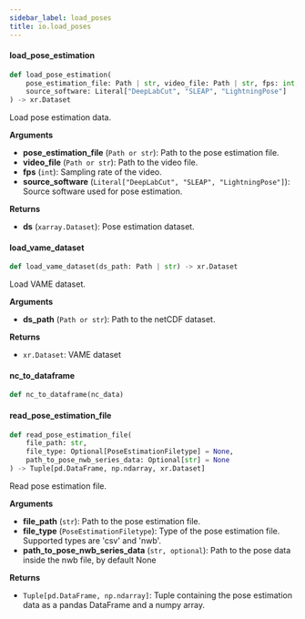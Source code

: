 ```yaml
---
sidebar_label: load_poses
title: io.load_poses
---
```


#### load\_pose\_estimation

```python
def load_pose_estimation(
    pose_estimation_file: Path | str, video_file: Path | str, fps: int,
    source_software: Literal["DeepLabCut", "SLEAP", "LightningPose"]
) -> xr.Dataset
```

Load pose estimation data.

**Arguments**

* **pose_estimation_file** (`Path or str`): Path to the pose estimation file.
* **video_file** (`Path or str`): Path to the video file.
* **fps** (`int`): Sampling rate of the video.
* **source_software** (`Literal["DeepLabCut", "SLEAP", "LightningPose"]`): Source software used for pose estimation.

**Returns**

* **ds** (`xarray.Dataset`): Pose estimation dataset.

#### load\_vame\_dataset

```python
def load_vame_dataset(ds_path: Path | str) -> xr.Dataset
```

Load VAME dataset.

**Arguments**

* **ds_path** (`Path or str`): Path to the netCDF dataset.

**Returns**

* `xr.Dataset`: VAME dataset

#### nc\_to\_dataframe

```python
def nc_to_dataframe(nc_data)
```

#### read\_pose\_estimation\_file

```python
def read_pose_estimation_file(
    file_path: str,
    file_type: Optional[PoseEstimationFiletype] = None,
    path_to_pose_nwb_series_data: Optional[str] = None
) -> Tuple[pd.DataFrame, np.ndarray, xr.Dataset]
```

Read pose estimation file.

**Arguments**

* **file_path** (`str`): Path to the pose estimation file.
* **file_type** (`PoseEstimationFiletype`): Type of the pose estimation file. Supported types are &#x27;csv&#x27; and &#x27;nwb&#x27;.
* **path_to_pose_nwb_series_data** (`str, optional`): Path to the pose data inside the nwb file, by default None

**Returns**

* `Tuple[pd.DataFrame, np.ndarray]`: Tuple containing the pose estimation data as a pandas DataFrame and a numpy array.

